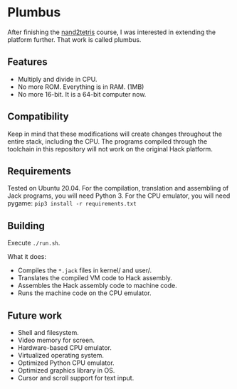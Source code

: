 # Plumbus

After finishing the [nand2tetris](https://github.com/abhaynayar/nand2tetris)
course, I was interested in extending the platform further. That work is called
plumbus.

## Features

- Multiply and divide in CPU.
- No more ROM. Everything is in RAM. (1MB)
- No more 16-bit. It is a 64-bit computer now.

## Compatibility

Keep in mind that these modifications will create changes throughout the entire
stack, including the CPU. The programs compiled through the toolchain in this
repository will not work on the original Hack platform.

## Requirements

Tested on Ubuntu 20.04. For the compilation, translation and assembling of Jack
programs, you will need Python 3. For the CPU emulator, you will need pygame:
`pip3 install -r requirements.txt`

## Building

Execute `./run.sh`.

What it does:
- Compiles the `*.jack` files in kernel/ and user/.
- Translates the compiled VM code to Hack assembly.
- Assembles the Hack assembly code to machine code.
- Runs the machine code on the CPU emulator.

## Future work

- Shell and filesystem.
- Video memory for screen.
- Hardware-based CPU emulator.
- Virtualized operating system.
- Optimized Python CPU emulator.
- Optimized graphics library in OS.
- Cursor and scroll support for text input.
